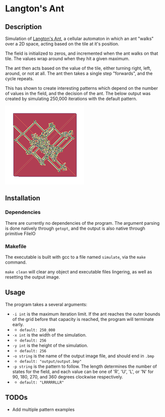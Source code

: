 # Langton's Ant

## Description

Simulation of [Langton's Ant](https://en.wikipedia.org/wiki/Langton%27s_ant), a cellular automaton in which
an ant "walks" over a 2D space, acting based on the tile at it's position.

The field is initialized to zeros, and incremented when the ant walks on that tile.
The values wrap around when they hit a given maximum.

The ant then acts based on the value of the tile, either turning right, left, around, or not at all.
The ant then takes a single step "forwards", and the cycle repeats.

This has shown to create interesting patterns which depend on the number of values in the field, and the decision of the ant.
The below output was created by simulating 250,000 iterations with the default pattern.

![Output over 250,000 iterations](./output/output.bmp)

## Installation

### Dependencies

There are currently no dependencies of the program.
The argument parsing is done natively through `getopt`,
and the output is also native through primitive FileIO

### Makefile

The executable is built with gcc to a file named `simulate`, via the `make` command.

`make clean` will clear any object and executable files lingering, as well as resetting the output image.

## Usage

The program takes a several arguments:
- `-i int` is the maximum iteration limit. If the ant reaches the outer bounds of the grid before that capacity is reached, the program will terminate early.
- - `default: 250_000`
- `-x int` is the width of the simulation.
- - `default: 256`
- `-y int` is the height of the simulation. 
- - `default: 256`
- `-o string` is the name of the output image file, and should end in `.bmp`
- - `default: "output/output.bmp"`
- `-p string` is the pattern to follow. The length determines the number of states for the field, and each value can be one of 'R', 'U', 'L', or 'N' for 90, 180, 270, and 360 degrees clockwise respectively.
- - `default: "LRRRRRLLR"`

## TODOs

- Add multiple pattern examples

